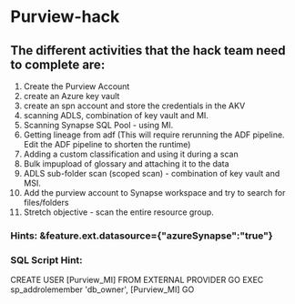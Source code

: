 # Purview-hack

## The different activities that the hack team need to complete are:

1. Create the Purview Account
2. create an Azure key vault
3. create an spn account and store the credentials in the AKV
4. scanning ADLS, combination of key vault and MI.
5. Scanning Synapse SQL Pool - using MI.
6. Getting lineage from adf (This will require rerunning the ADF pipeline. Edit the ADF pipeline to shorten the runtime)
7. Adding a custom classification and using it during a scan
8. Bulk impupload of glossary and attaching it to the data
9. ADLS sub-folder scan (scoped scan) - combination of key vault and MSI.
10. Add the purview account to Synapse workspace and try to search for files/folders
11. Stretch objective - scan the entire resource group. 





### Hints: &feature.ext.datasource={"azureSynapse":"true"}
### SQL Script Hint:

CREATE USER [Purview_MI] FROM EXTERNAL PROVIDER
GO
EXEC sp_addrolemember 'db_owner', [Purview_MI]
GO
